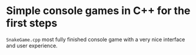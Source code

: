 # Simple console games in C++ for the first steps

`SnakeGame.cpp` most fully finished console game with a very nice interface and user experience.
